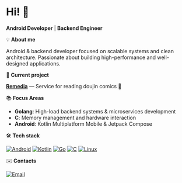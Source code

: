 # Hi! 👋  

**Android Developer** | **Backend Engineer**

💡 **About me**  

Android & backend developer focused on scalable systems and clean architecture.
Passionate about building high-performance and well-designed applications.

🚀 **Current project**  

**[Remedia](https://github.com/rnmz/remedia-app)** — Service for reading doujin comics 💚

📚 **Focus Areas**  

- **Golang**: High-load backend systems & microservices development
- **C**: Memory management and hardware interaction  
- **Android**: Kotlin Multiplatform Mobile & Jetpack Compose
  
🛠 **Tech stack**  

[![Android](https://img.shields.io/badge/Android-3DDC84?logo=android&logoColor=white)](https://developer.android.com/)
[![Kotlin](https://img.shields.io/badge/Kotlin-7F52FF?logo=kotlin&logoColor=white)](https://kotlinlang.org/)
[![Go](https://img.shields.io/badge/Go-00ADD8?logo=go&logoColor=white)](https://go.dev/)
[![C](https://img.shields.io/badge/C-A8B9CC?logo=c&logoColor=white)](https://en.wikipedia.org/wiki/C_(programming_language))
[![Linux](https://img.shields.io/badge/Linux-FCC624?logo=linux&logoColor=black)](https://www.linux.org/) 

✉️ **Contacts**  

[![Email](https://img.shields.io/badge/Email-azure.rubykey@gmail.com-D14836?logo=gmail&logoColor=white)](mailto:azure.rubykey@gmail.com)
